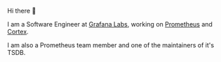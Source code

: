 Hi there 👋

I am a Software Engineer at [Grafana Labs](https://grafana.com/), working on [Prometheus](prometheus.io/) and [Cortex](https://cortexmetrics.io/).

I am also a Prometheus team member and one of the maintainers of it's TSDB.

<!--
**codesome/codesome** is a ✨ _special_ ✨ repository because its `README.md` (this file) appears on your GitHub profile.

Here are some ideas to get you started:

- 🔭 I’m currently working on ...
- 🌱 I’m currently learning ...
- 👯 I’m looking to collaborate on ...
- 🤔 I’m looking for help with ...
- 💬 Ask me about ...
- 📫 How to reach me: ...
- 😄 Pronouns: ...
- ⚡ Fun fact: ...
-->
